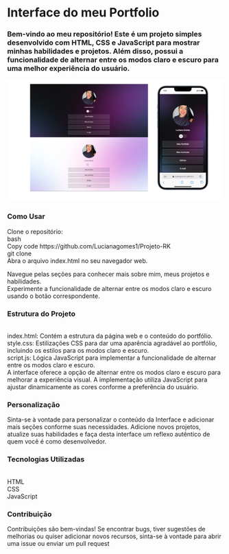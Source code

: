 <h1>Interface do meu Portfolio </h1>

<h3>Bem-vindo ao meu repositório! Este é um projeto simples desenvolvido com HTML, CSS e JavaScript para mostrar minhas habilidades e projetos. Além disso, possui a funcionalidade de alternar entre os modos claro e escuro para uma melhor experiência do usuário.</h3>

<img src="assets/Design sem nome (3).png" alt="">

<h3>Como Usar</h3>
Clone o repositório:
<br>
bash
<br>
Copy code https://github.com/Lucianagomes1/Projeto-RK
<br>
git clone 
<br>
Abra o arquivo index.html no seu navegador web.
<br>

Navegue pelas seções para conhecer mais sobre mim, meus projetos e habilidades.
<br>
Experimente a funcionalidade de alternar entre os modos claro e escuro usando o botão correspondente.
<br>
<h3>Estrutura do Projeto</h3>
<br>
index.html: Contém a estrutura da página web e o conteúdo do portfólio.
<br>
style.css: Estilizações CSS para dar uma aparência agradável ao portfólio, incluindo os estilos para os modos claro e escuro.
<br>
script.js: Lógica JavaScript para implementar a funcionalidade de alternar entre os modos claro e escuro.
<br>
A interface oferece a opção de alternar entre os modos claro e escuro para melhorar a experiência visual. A implementação utiliza JavaScript para ajustar dinamicamente as cores conforme a preferência do usuário.
<br>
<h3>Personalização</h3>
Sinta-se à vontade para personalizar o conteúdo da Interface e adicionar mais seções conforme suas necessidades. Adicione novos projetos, atualize suas habilidades e faça desta interface um reflexo autêntico de quem você é como desenvolvedor.
<br>

<h3>Tecnologias Utilizadas</h3>
<br>
HTML
<br>
CSS
<br>
JavaScript
<br>
<h3>Contribuição</h3>
Contribuições são bem-vindas! Se encontrar bugs, tiver sugestões de melhorias ou quiser adicionar novos recursos, sinta-se à vontade para abrir uma issue ou enviar um pull request


